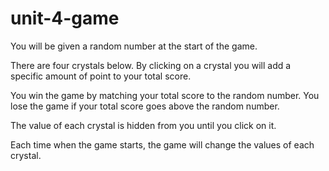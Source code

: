 # unit-4-game
You will be given a random number at the start of the game.

There are four crystals below. By clicking on a crystal you will add a specific amount of point to your total score.

You win the game by matching your total score to the random number. You lose the game if your total score goes above the random number.

The value of each crystal is hidden from you until you click on it.

Each time when the game starts, the game will change the values of each crystal.
